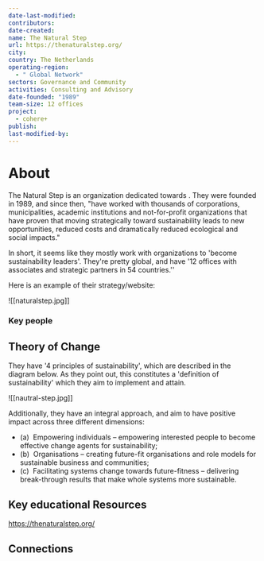 ```yaml
---
date-last-modified: 
contributors: 
date-created: 
name: The Natural Step
url: https://thenaturalstep.org/
city: 
country: The Netherlands
operating-region:
  - " Global Network"
sectors: Governance and Community
activities: Consulting and Advisory
date-founded: "1989"
team-size: 12 offices
project:
  - cohere+
publish: 
last-modified-by:
---
```


# About 

The Natural Step is an organization dedicated towards . They were founded in 1989, and since then, "have worked with thousands of corporations, municipalities, academic institutions and not-for-profit organizations that have proven that moving strategically toward sustainability leads to new opportunities, reduced costs and dramatically reduced ecological and social impacts."

In short, it seems like they mostly work with organizations to 'become sustainability leaders'. They're pretty global, and have '12 offices with associates and strategic partners in 54 countries.''

Here is an example of their strategy/website:

![[naturalstep.jpg]]

### Key people 



## Theory of Change 

They have '4 principles of sustainability', which are described in the diagram below. As they point out, this constitutes a 'definition of sustainability' which they aim to implement and attain. 

![[nautral-step.jpg]]

Additionally, they have an integral approach, and aim to have positive impact across three different dimensions: 

- (a)  Empowering individuals – empowering interested people to become effective change agents for sustainability;
- (b)  Organisations – creating future-fit organisations and role models for sustainable business and communities;
- (c)  Facilitating systems change towards future-fitness – delivering break-through results that make whole systems more sustainable.
## Key educational Resources 

https://thenaturalstep.org/

## Connections 


